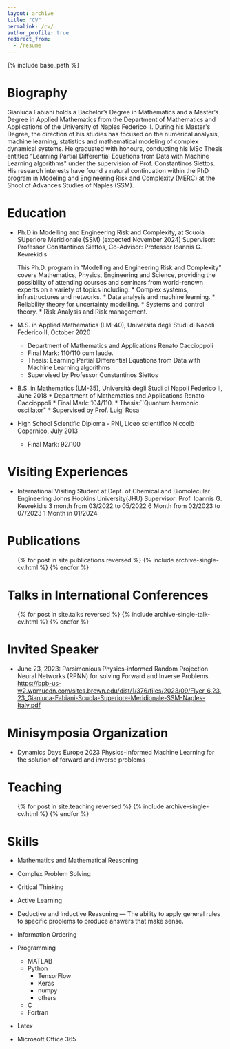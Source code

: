 ```yaml
---
layout: archive
title: "CV"
permalink: /cv/
author_profile: true
redirect_from:
  - /resume
---
```


{% include base_path %}

Biography
======
Gianluca Fabiani holds a Bachelor’s Degree in Mathematics and a Master’s Degree in Applied Mathematics from the Department of Mathematics and Applications of the University of Naples Federico II. During his Master's Degree, the direction of his studies has focused on the numerical analysis, machine learning, statistics and mathematical modeling of complex dynamical systems. He graduated with honours, conducting his MSc Thesis entitled “Learning Partial Differential Equations from Data with Machine Learning algorithms" under the supervision of Prof. Constantinos Siettos. His research interests have found a natural continuation within the PhD program in Modeling and Engineering Risk and Complexity (MERC) at the Shool of Advances Studies of Naples (SSM).

Education
======
* Ph.D in Modelling and Engineering Risk and Complexity, at Scuola SUperiore Meridionale (SSM) (expected November 2024)
    Supervisor: Professor Constantinos Siettos,
    Co-Advisor: Professor Ioannis G. Kevrekidis

    This Ph.D. program in “Modelling and Engineering Risk and Complexity” covers Mathematics, Physics, Engineering and Science, providing the possibility of attending courses and seminars from world-renown experts on a variety of topics including:
	    * Complex systems, infrastructures and networks.
	    * Data analysis and machine learning.
	    * Reliability theory for uncertainty modelling.
	    * Systems and control theory.
	    * Risk Analysis and Risk management.
* M.S. in Applied Mathematics (LM-40), Università degli Studi di Napoli Federico II, October 2020
    * Department of Mathematics and Applications Renato Caccioppoli
    * Final Mark: 110/110 cum laude.
    * Thesis: Learning Partial Differential Equations from Data with Machine Learning algorithms
    * Supervised by Professor Constantinos Siettos
* B.S. in Mathematics (LM-35), Università degli Studi di Napoli Federico II, June 2018
      * Department of Mathematics and Applications Renato Caccioppoli
      * Final Mark: 104/110.
      * Thesis:``Quantum harmonic oscillator"
      * Supervised by Prof. Luigi Rosa
* High School Scientific Diploma - PNI, Liceo scientifico Niccolò Copernico, July 2013
    * Final Mark: 92/100

Visiting Experiences
======
* International Visiting Student at Dept. of Chemical and Biomolecular Engineering
  Johns Hopkins University(JHU)
  Supervisor: Prof. Ioannis G. Kevrekidis
  3 month from 03/2022 to 05/2022
  6 Month from 02/2023 to 07/2023
  1 Month in 01/2024
    
Publications
======
  <ul>{% for post in site.publications reversed %}
    {% include archive-single-cv.html %}
  {% endfor %}</ul>
  
Talks in International Conferences
======
  <ul>{% for post in site.talks reversed %}
    {% include archive-single-talk-cv.html  %}
  {% endfor %}</ul>

Invited Speaker
======
* June 23, 2023: Parsimonious Physics-informed Random Projection Neural Networks (RPNN) for solving Forward and Inverse Problems
https://bpb-us-w2.wpmucdn.com/sites.brown.edu/dist/1/376/files/2023/09/Flyer_6.23.23_Gianluca-Fabiani-Scuola-Superiore-Meridionale-SSM-Naples-Italy.pdf

Minisymposia Organization
======
* Dynamics Days Europe 2023
  Physics-Informed Machine Learning for the solution of forward and inverse problems
  
Teaching
======
  <ul>{% for post in site.teaching reversed %}
    {% include archive-single-cv.html %}
  {% endfor %}</ul>


Skills
======
* Mathematics and Mathematical Reasoning

* Complex Problem Solving  

* Critical Thinking  

* Active Learning
  
* Deductive and Inductive Reasoning — The ability to apply general rules to specific problems to produce answers that make sense.
  
* Information Ordering

* Programming
  * MATLAB
  * Python
    * TensorFlow
    * Keras
    * numpy
    * others
  * C
  * Fortran

* Latex

* Microsoft Office 365

